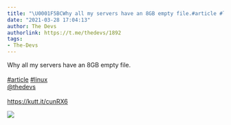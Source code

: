 ```yaml
---
title: "\U0001F5BCWhy all my servers have an 8GB empty file.#article #linux@thedevshttps://kutt.it/cunRX6"
date: "2021-03-28 17:04:13"
author: The Devs
authorlink: https://t.me/thedevs/1892
tags:
- The-Devs
---
```

<p>Why all my servers have an 8GB empty file.<br><br><a href="https://t.me/thedevs/1892?q=%23article">#article</a> <a href="https://t.me/thedevs/1892?q=%23linux">#linux</a><br><a href="https://t.me/thedevs" target="_blank">@thedevs</a><br><br><a href="https://kutt.it/cunRX6" target="_blank" rel="noopener">https://kutt.it/cunRX6</a></p><img src="https://cdn4.telesco.pe/file/hoSSGGqcOOuyo3Mzo6nv8cP3NZIDCSBf9jb4DGNDCkO_6TDTR-irD01fKWNj5dklXbgnIMucxHLudePIIFaSIKRk3YtcHs5jOOJQM7gJ7TPBxKGXxetAtfg8bi5D35XWXR10aikM9yoMbYurMHnmgYe83f_j8NGBDuagWyTeq9RXCwkHE4Si4NuoVooTtrma9MW0K7EY42H6h2ejQtiFp9qu01W4OeRq_OT9NK91SVftfOtYNCrhPTIMKniCbijaCteppZGfjeDnIs1nGKF2iVkyh1eAD1y5Ug0qIMa1p4c3MT-8qquJA4Kah75_u2jvLzsJm8tOMw9n13P8o_zghw.jpg" referrerpolicy="no-referrer">